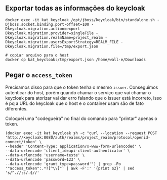 








## Exportar todas as informações do keycloak

```
docker exec -it kat_keycloak /opt/jboss/keycloak/bin/standalone.sh -Djboss.socket.binding.port-offset=100 -Dkeycloak.migration.action=export -Dkeycloak.migration.provider=singleFile -Dkeycloak.migration.realmName=project_realm -Dkeycloak.migration.usersExportStrategy=REALM_FILE -Dkeycloak.migration.file=/tmp/export.json

# copiar arquivo para o host
docker cp kat_keycloak:/tmp/export.json /home/wall-e/Downloads
```

## Pegar o `access_token`

Precisamos disso para que o token tenha o mesmo `issuer`. Conseguimos autenticar do host, porém quando chamar o serviço que vai chamar o keycloak para atorizar vai dar erro falando que o issuer está incorreto, isso é pq a URL do keycloak que o host e o container usam são de fato diferentes.

Coloquei uma "codegueira" no final do comando para "printar" apenas o token.

```
(docker exec -it kat_keycloak sh -c "curl --location --request POST 'http://keycloak:8080/auth/realms/project_realm/protocol/openid-connect/token' \
--header 'Content-Type: application/x-www-form-urlencoded' \
--data-urlencode 'client_id=api-client-authenticator' \
--data-urlencode 'username=teste' \
--data-urlencode 'password=123' \
--data-urlencode 'grant_type=password'") | grep -Po '"access_token":.*?[^\\]"' | awk -F':' '{print $2}' | sed 's/^.//;s/.$//'
```

